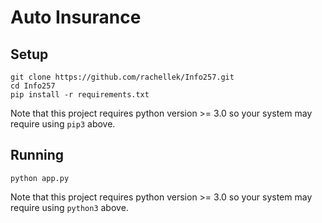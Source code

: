 # Auto Insurance

## Setup
```
git clone https://github.com/rachellek/Info257.git
cd Info257
pip install -r requirements.txt
```

Note that this project requires python version >= 3.0 so your system may require using `pip3` above.

## Running
```
python app.py
```

Note that this project requires python version >= 3.0 so your system may require using `python3` above.